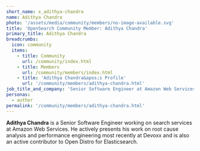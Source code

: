 ```yaml
---
short_name: x_adithya-chandra
name: Adithya Chandra
photo: '/assets/media/community/members/no-image-available.svg'
title: 'OpenSearch Community Member: Adithya Chandra'
primary_title: Adithya Chandra
breadcrumbs:
  icon: community
  items:
    - title: Community
      url: /community/index.html
    - title: Members
      url: /community/members/index.html
    - title: 'Adithya Chandra&apos;s Profile'
      url: '/community/members/adithya-chandra.html'
job_title_and_company: 'Senior Software Engineer at Amazon Web Services'
personas:
  - author
permalink: '/community/members/adithya-chandra.html'
---
```

**Adithya Chandra** is a Senior Software Engineer working on search services at Amazon Web Services. He actively presents his work on root cause analysis and performance engineering most recently at Devoxx and is also an  active contributor to Open Distro for Elasticsearch.
